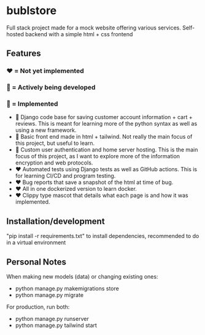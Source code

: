 # bublstore
Full stack project made for a mock website offering various services. Self-hosted backend with a simple html + css frontend

## Features 
### ❤️ = Not yet implemented 
### 💛 = Actively being developed 
### 💚 = Implemented
- 💚 Django code base for saving customer account information + cart + reviews. This is meant for learning more of the python syntax as well as using a new framework.
- 💚 Basic front end made in html + tailwind. Not really the main focus of this project, but useful to learn.
- 💛 Custom user authentication and home server hosting. This is the main focus of this project, as I want to explore more of the information encryption and web protocols.
- ❤️ Automated tests using Django tests as well as GitHub actions. This is for learning CI/CD and program testing.
- ❤️ Bug reports that save a snapshot of the html at time of bug.
- ❤️ All in one dockerized version to learn docker.
- ❤️ Clippy type mascot that details what each page is and how it was implemented.

## Installation/development
"pip install -r requirements.txt" to install dependencies, recommended to do in a virtual environment

## Personal Notes
When making new models (data) or changing existing ones: 
- python manage.py makemigrations store
- python manage.py migrate

For production, run both:
- python manage.py runserver
- python manage.py tailwind start